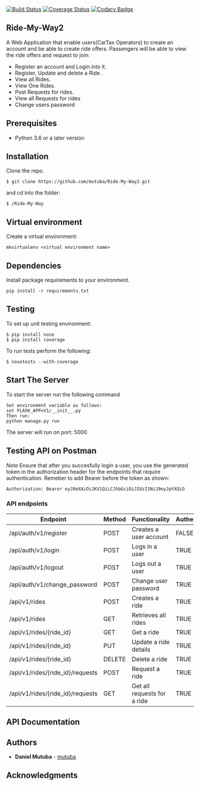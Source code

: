 [![Build Status](https://travis-ci.org/Mutuba/Ride-My-Way2.svg?branch=feature)](https://travis-ci.org/Mutuba/Ride-My-Way2)
[![Coverage Status](https://coveralls.io/repos/github/Mutuba/Ride-My-Way2/badge.svg)](https://coveralls.io/github/Mutuba/Ride-My-Way2)
[![Codacy Badge](https://api.codacy.com/project/badge/Grade/340bcdb4abfe4708b3e4b0f8dae1fbac)](https://www.codacy.com/app/dmutuba/Ride-My-Way2?utm_source=github.com&amp;utm_medium=referral&amp;utm_content=Mutuba/Ride-My-Way2&amp;utm_campaign=Badge_Grade)
## Ride-My-Way2

A Web Application that enable users(CarTax Operators) to create an account and be able to create ride offers. Passengers will be able to view the ride offers and request to join:

- Register an account and Login into it.
- Register, Update and delete a Ride .
- View all Rides.
- View One Rides.
- Post Requests for rides.
- View all Requests for rides
- Change users password

## Prerequisites

- Python 3.6 or a later version

## Installation
Clone the repo.
```
$ git clone https://github.com/mutuba/Ride-My-Way2.git
```
and cd into the folder:
```
$ /Ride-My-Way
```
## Virtual environment
Create a virtual environment:
```
mkvirtualenv <virtual environment name>
```
## Dependencies
Install package requirements to your environment.
```
pip install -r requirements.txt
```

## Testing
To set up unit testing environment:

```
$ pip install nose
$ pip install coverage
```

To run tests perform the following:

```
$ nosetests --with-coverage
```


## Start The Server
To start the server run the following command
```
Set environment variable as follows:
set FLASK_APP=V1/__init__.py
Then run:
python manage.py run 
```
The server will run on port: 5000

## Testing API on Postman

*Note* Ensure that after you succesfully login a user, you use the generated token in the authorization header for the endpoints that require authentication. Remeber to add Bearer before the token as shown:
```
Authorization: Bearer eyJ0eXAiOiJKV1QiLCJhbGciOiJIUzI1NiJ9eyJpYXQiO 
```


### API endpoints

| Endpoint | Method |  Functionality | Authentication |
| --- | --- | --- | --- |
| /api/auth/v1/register | POST | Creates a user account | FALSE
| /api/auth/v1/login | POST | Logs in a user | TRUE
| /api/auth/v1/logout | POST | Logs out a user | TRUE
| /api/auth/v1/change_password | POST | Change user password | TRUE
| /api/v1/rides | POST | Creates a ride | TRUE
| /api/v1/rides | GET | Retrieves all rides | TRUE 
| /api/v1/rides/{ride_id} | GET | Get a ride | TRUE
| /api/v1/rides/{ride_id} | PUT | Update a ride details | TRUE
| /api/v1/rides/{ride_id} | DELETE | Delete a ride | TRUE
| /api/v1/rides/{ride_id}/requests | POST | Request a ride | TRUE
| /api/v1/rides/{ride_id}/requests | GET | Get all requests for a ride | TRUE



## API Documentation

## Authors

* **Daniel Mutuba** - [mutuba](https://github.com/mutuba)

## Acknowledgments
